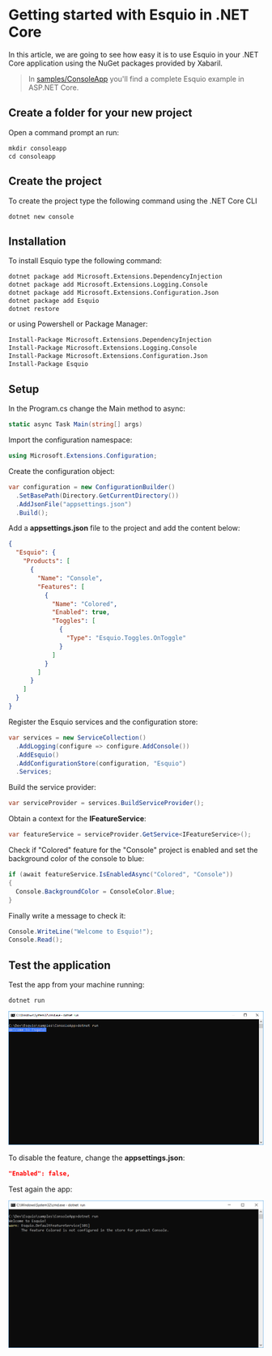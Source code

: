 # Getting started with Esquio in .NET Core

In this article, we are going to see how easy it is to use Esquio in your .NET Core application using the NuGet packages provided by Xabaril.

> In [samples/ConsoleApp](https://github.com/Xabaril/Esquio/tree/master/samples/ConsoleApp) you'll find a complete Esquio example in ASP.NET Core.

## Create a folder for your new project

Open a command prompt an run:

```
mkdir consoleapp
cd consoleapp
```

## Create the project

To create the project type the following command using the .NET Core CLI

```
dotnet new console
```

## Installation

To install Esquio type the following command:

```
dotnet package add Microsoft.Extensions.DependencyInjection
dotnet package add Microsoft.Extensions.Logging.Console
dotnet package add Microsoft.Extensions.Configuration.Json
dotnet package add Esquio
dotnet restore
```

or using Powershell or Package Manager:

```
Install-Package Microsoft.Extensions.DependencyInjection
Install-Package Microsoft.Extensions.Logging.Console
Install-Package Microsoft.Extensions.Configuration.Json
Install-Package Esquio
```

## Setup

In the Program.cs change the Main method to async:

```csharp
static async Task Main(string[] args)
```

Import the configuration namespace:

```csharp
using Microsoft.Extensions.Configuration;
```

Create the configuration object:

```csharp
var configuration = new ConfigurationBuilder()
  .SetBasePath(Directory.GetCurrentDirectory())
  .AddJsonFile("appsettings.json")
  .Build();
```
Add a **appsettings.json** file to the project and add the content below:

```json
{
  "Esquio": {
    "Products": [
      {
        "Name": "Console",
        "Features": [
          {
            "Name": "Colored",
            "Enabled": true,
            "Toggles": [
              {
                "Type": "Esquio.Toggles.OnToggle"
              }
            ]
          }
        ]
      }
    ]
  }
}
```

Register the Esquio services and the configuration store:

```csharp
var services = new ServiceCollection()
  .AddLogging(configure => configure.AddConsole())
  .AddEsquio()
  .AddConfigurationStore(configuration, "Esquio")
  .Services;
```

Build the service provider:

```csharp
var serviceProvider = services.BuildServiceProvider();
```

Obtain a context for the **IFeatureService**:

```csharp
var featureService = serviceProvider.GetService<IFeatureService>();
```

Check if "Colored" feature for the "Console" project is enabled and set the background color of the console to blue:

```csharp
if (await featureService.IsEnabledAsync("Colored", "Console"))
{
  Console.BackgroundColor = ConsoleColor.Blue;
}
```

Finally write a message to check it:

```csharp
Console.WriteLine("Welcome to Esquio!");
Console.Read();
```
## Test the application

Test the app from your machine running:

```
dotnet run
```

![Console App](../images/consoleapp.png)

To disable the feature, change the **appsettings.json**:

```json
"Enabled": false,
```

Test again the app:

![Console App](../images/consoleapp2.png)

